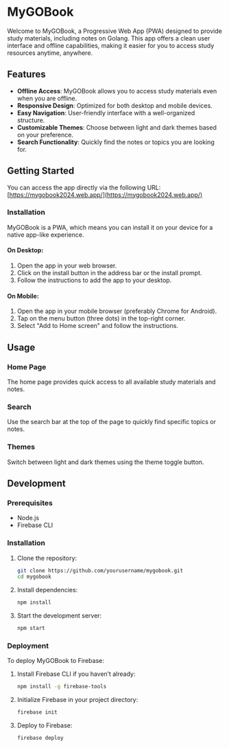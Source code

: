 # MyGOBook

Welcome to MyGOBook, a Progressive Web App (PWA) designed to provide study materials, including notes on Golang. This app offers a clean user interface and offline capabilities, making it easier for you to access study resources anytime, anywhere.

## Features

- **Offline Access**: MyGOBook allows you to access study materials even when you are offline.
- **Responsive Design**: Optimized for both desktop and mobile devices.
- **Easy Navigation**: User-friendly interface with a well-organized structure.
- **Customizable Themes**: Choose between light and dark themes based on your preference.
- **Search Functionality**: Quickly find the notes or topics you are looking for.

## Getting Started

You can access the app directly via the following URL:
[https://mygobook2024.web.app/](https://mygobook2024.web.app/)

### Installation

MyGOBook is a PWA, which means you can install it on your device for a native app-like experience. 

#### On Desktop:
1. Open the app in your web browser.
2. Click on the install button in the address bar or the install prompt.
3. Follow the instructions to add the app to your desktop.

#### On Mobile:
1. Open the app in your mobile browser (preferably Chrome for Android).
2. Tap on the menu button (three dots) in the top-right corner.
3. Select "Add to Home screen" and follow the instructions.

## Usage

### Home Page
The home page provides quick access to all available study materials and notes.

### Search
Use the search bar at the top of the page to quickly find specific topics or notes.

### Themes
Switch between light and dark themes using the theme toggle button.

## Development

### Prerequisites
- Node.js
- Firebase CLI

### Installation
1. Clone the repository:
   ```bash
   git clone https://github.com/yourusername/mygobook.git
   cd mygobook
   ```

2. Install dependencies:
   ```bash
   npm install
   ```

3. Start the development server:
   ```bash
   npm start
   ```

### Deployment
To deploy MyGOBook to Firebase:

1. Install Firebase CLI if you haven’t already:
   ```bash
   npm install -g firebase-tools
   ```

2. Initialize Firebase in your project directory:
   ```bash
   firebase init
   ```

3. Deploy to Firebase:
   ```bash
   firebase deploy
   ```
